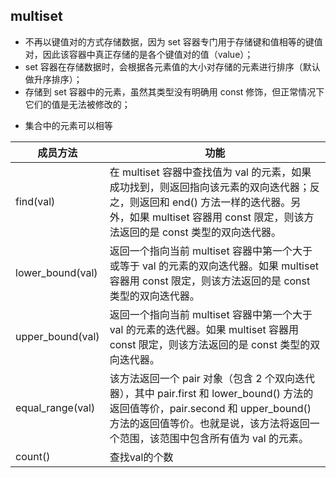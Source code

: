 ## multiset

* 不再以键值对的方式存储数据，因为 set 容器专门用于存储键和值相等的键值对，因此该容器中真正存储的是各个键值对的值（value）；
* set 容器在存储数据时，会根据各元素值的大小对存储的元素进行排序（默认做升序排序）；
* 存储到 set 容器中的元素，虽然其类型没有明确用 const 修饰，但正常情况下它们的值是无法被修改的；

- 集合中的元素可以相等

| 成员方法         | 功能                                                                                                                                                                                                                 |
| ---------------- | -------------------------------------------------------------------------------------------------------------------------------------------------------------------------------------------------------------------- |
| find(val)        | 在 multiset 容器中查找值为 val 的元素，如果成功找到，则返回指向该元素的双向迭代器；反之，则返回和 end() 方法一样的迭代器。另外，如果 multiset 容器用 const 限定，则该方法返回的是 const 类型的双向迭代器。           |
| lower_bound(val) | 返回一个指向当前 multiset 容器中第一个大于或等于 val 的元素的双向迭代器。如果 multiset 容器用 const 限定，则该方法返回的是 const 类型的双向迭代器。                                                                  |
| upper_bound(val) | 返回一个指向当前 multiset 容器中第一个大于 val 的元素的迭代器。如果 multiset 容器用 const 限定，则该方法返回的是 const 类型的双向迭代器。                                                                            |
| equal_range(val) | 该方法返回一个 pair 对象（包含 2 个双向迭代器），其中 pair.first 和 lower_bound() 方法的返回值等价，pair.second 和 upper_bound() 方法的返回值等价。也就是说，该方法将返回一个范围，该范围中包含所有值为 val 的元素。 |
| count()          | 查找val的个数                                                                                                                                                                                                        |